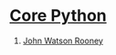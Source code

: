 # [Core Python](https://www.youtube.com/playlist?list=PLRzwgpycm-FhiYH16_DrrHFO0DHqMLpv4)

1. [John Watson Rooney](https://www.youtube.com/@JohnWatsonRooney)
